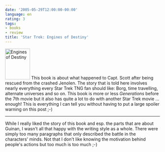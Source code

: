 ```yaml
---
date: '2005-05-29T12:00:00-00:00'
language: en
rating: 3
tags:
- books
- review
title: 'Star Trek: Engines of Destiny'
---
```



<a class="left" href="http://www.flickr.com/photos/zerok/16203226/" title="Photo Sharing"><img src="http://photos14.flickr.com/16203226_977b84485e_t.jpg" width="81" height="100" alt="Engines of Destiny" /></a> This book is about what happened to Capt. Scott after being rescued from the crashed Jenolen. The story that is told here involves nearly everything every Star Trek TNG fan should like: Borg, time travelling, alternate universes and so on. This book is more or less <cite>Generations</cite> before the 7th movie but it also has quite a lot to do with another Star Trek movie ... enough! This is everything I can tell you without having to put a large spoiler warning on this post ;-)


-------------------------------


While I really liked the story of this book and esp. the parts that are about Guinan, I wasn't all that happy with the writing style as a whole. There were simply too many paragraphs that only described the battle in the characters' minds. Not that I don't like knowing the motivation behind people's actions but too much is too much ;-)